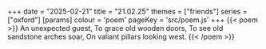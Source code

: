 +++
date = "2025-02-21"
title = "21.02.25"
themes = ["friends"]
series = ["oxford"]
[params]
  colour = 'poem'
  pageKey = 'src/poem.js'
+++
{{< poem >}}
An unexpected guest,
To grace old wooden doors,
To see old sandstone arches soar,
On valiant pillars looking west.
{{< /poem >}}